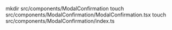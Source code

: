 <!-- create folder -->

mkdir src/components/ModalConfirmation
touch src/components/ModalConfirmation/ModalConfirmation.tsx
touch src/components/ModalConfirmation/index.ts


